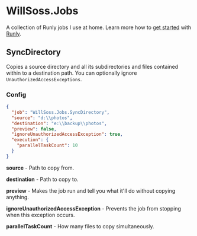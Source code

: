 # WillSoss.Jobs
A collection of Runly jobs I use at home. Learn more how to [get started](https://www.runly.io/docs/getting-started/) with [Runly](https://www.runly.io/).

## SyncDirectory
Copies a source directory and all its subdirectories and files contained within to a destination path. You can optionally ignore `UnauthorizedAccessExceptions`.

### Config

```json
{
  "job": "WillSoss.Jobs.SyncDirectory",
  "source": "d:\\photos",
  "destination": "e:\\backup\\photos",
  "preview": false,
  "ignoreUnauthorizedAccessException": true,
  "execution": {
    "parallelTaskCount": 10
  }
}
```

**source** - Path to copy from.

**destination** - Path to copy to.

**preview** - Makes the job run and tell you what it'll do without copying anything.

**ignoreUnauthorizedAccessException** - Prevents the job from stopping when this exception occurs.

**parallelTaskCount** - How many files to copy simultaneously.
